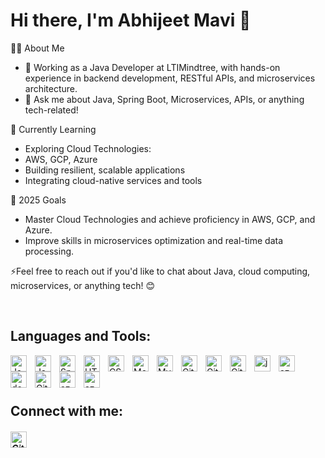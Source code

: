 # Hi there, I'm Abhijeet Mavi 👋 

👨‍💻 About Me <br>
- 🔭 Working as a Java Developer at LTIMindtree, with hands-on experience in backend development, RESTful APIs, and microservices architecture. <br>
- 💬 Ask me about Java, Spring Boot, Microservices, APIs, or anything tech-related!

🌱 Currently Learning
- Exploring Cloud Technologies:
- AWS, GCP, Azure
- Building resilient, scalable applications
- Integrating cloud-native services and tools

🚀 2025 Goals
- Master Cloud Technologies and achieve proficiency in AWS, GCP, and Azure.
- Improve skills in microservices optimization and real-time data processing.

⚡Feel free to reach out if you'd like to chat about Java, cloud computing, microservices, or anything tech! 😊

<!---
- 🔭 I’m currently working at LTIMindtree
- 💬 Ask me about any tech related stuff
- 🌱 I’m currently learning @AWS @GCP @Azure
- 🥅 2024 Goals: Learn more about Cloud Technologies
⚡ Fun fact: 
--->

&nbsp;
## Languages and Tools:

<img align="left" alt="Java" width="26px" src="https://cdn.jsdelivr.net/gh/devicons/devicon/icons/java/java-original.svg" style="padding-right:10px;" />

<img align="left" alt="Java" width="26px" src="https://cdn.jsdelivr.net/gh/devicons/devicon/icons/python/python-original.svg" style="padding-right:10px;" />

<img align="left" alt="Spring Boot" width="26px" src="https://cdn.jsdelivr.net/gh/devicons/devicon/icons/spring/spring-original.svg" style="padding-right:10px;" />

<img align="left" alt="HTML" width="26px" src="https://cdn.jsdelivr.net/gh/devicons/devicon/icons/html5/html5-original.svg" style="padding-right:10px;" />

<img align="left" alt="CSS" width="26px" src="https://cdn.jsdelivr.net/gh/devicons/devicon/icons/css3/css3-original.svg" style="padding-right:10px;" />

<!--- <img align="left" alt="CSS" width="26px" src="https://cdn.jsdelivr.net/gh/devicons/devicon/icons/javascript/javascript-original.svg" style="padding-right:10px;" />

<img align="left" alt="React" width="26px" src="https://cdn.jsdelivr.net/gh/devicons/devicon/icons/react/react-original.svg" style="padding-right:10px;" /> --->

<img align="left" alt="MongoDB" width="26px" src="https://cdn.jsdelivr.net/gh/devicons/devicon/icons/mongodb/mongodb-original.svg" style="padding-right:10px;" />

<img align="left" alt="MySQL" width="26px" src="https://cdn.jsdelivr.net/gh/devicons/devicon/icons/mysql/mysql-original.svg" style="padding-right:10px;" />

<img align="left" alt="Git" width="26px" src="https://cdn.jsdelivr.net/gh/devicons/devicon/icons/linux/linux-original.svg" style="padding-right:10px;" />

<img align="left" alt="Git" width="26px" src="https://cdn.jsdelivr.net/gh/devicons/devicon/icons/git/git-original.svg" style="padding-right:10px;" />

<img align="left" alt="GitHub" width="26px" src="https://user-images.githubusercontent.com/3369400/139447912-e0f43f33-6d9f-45f8-be46-2df5bbc91289.png" style="padding-right:10px;" />

<img align="left" alt="jenkins" width="26px" src="https://cdn.jsdelivr.net/gh/devicons/devicon/icons/jenkins/jenkins-original.svg" style="padding-right:10px;" />

<img align="left" alt="azure" width="26px" src="https://cdn.jsdelivr.net/gh/devicons/devicon/icons/ansible/ansible-original.svg" style="padding-right:10px;" />

<img align="left" alt="docker" width="26px" src="https://cdn.jsdelivr.net/gh/devicons/devicon/icons/docker/docker-original.svg" style="padding-right:10px;" />

<img align="left" alt="Git" width="26px" src="https://cdn.jsdelivr.net/gh/devicons/devicon/icons/terraform/terraform-original.svg" style="padding-right:10px;" />

<img align="left" alt="azure" width="26px" src="https://www.vectorlogo.zone/logos/kubernetes/kubernetes-icon.svg" style="padding-right:10px;" alt="kubernetes"/>

<img align="left" alt="azure" width="26px" src="https://cdn.jsdelivr.net/gh/devicons/devicon/icons/azure/azure-original.svg" style="padding-right:10px;" />

<!--- <p align="left" alt="azure" width="26px" style="padding:10px;"><img align="left" alt="azure" width="26px" src="https://www.vectorlogo.zone/logos/google_cloud/google_cloud-icon.svg" alt="gcp"/></p> --->
<br /> 

&nbsp;
## Connect with me:
<h5>
  <a href="https://www.linkedin.com/in/abhijeet-mavi-57ab36202">   
  <img align="left" alt="Git" width="26px" src="https://cdn.jsdelivr.net/gh/devicons/devicon/icons/linkedin/linkedin-original.svg" style="padding-right:10px;" />
  </a>
</h5>

<!---
AbhijeetMavi999/AbhijeetMavi999 is a ✨ special ✨ repository because its `README.md` (this file) appears on your GitHub profile.
You can click the Preview link to take a look at your changes.
--->
